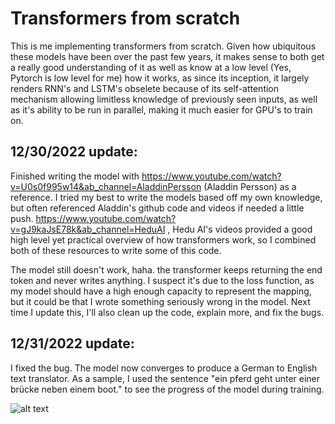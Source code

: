 # Transformers from scratch
This is me implementing transformers from scratch. 
Given how ubiquitous these models have been over the past few years, it makes sense to both get a really good understanding of it
as well as know at a low level (Yes, Pytorch is low level for me) how it works, as since its inception, it largely renders RNN's and
LSTM's obselete because of its self-attention mechanism allowing limitless knowledge of previously seen inputs, as well as it's ability to be run in parallel, making it much easier for GPU's to train on.

## 12/30/2022 update:
Finished writing the model with https://www.youtube.com/watch?v=U0s0f995w14&ab_channel=AladdinPersson (Aladdin Persson) as a reference. I tried my best
to write the models based off my own knowledge, but often referenced Aladdin's github code and videos if needed a little push. https://www.youtube.com/watch?v=gJ9kaJsE78k&ab_channel=HeduAI , Hedu AI's videos provided a good high level yet practical overview of how transformers work, so I combined both of these
resources to write some of this code.

The model still doesn't work, haha. the transformer keeps returning the end token and never writes anything. I suspect it's due to the loss function, as
my model should have a high enough capacity to represent the mapping, but it could be that I wrote something seriously wrong in the model. Next time I
update this, I'll also clean up the code, explain more, and fix the bugs.

## 12/31/2022 update:
I fixed the bug. The model now converges to produce a German to English text translator. As a sample, I used the sentence "ein pferd geht unter einer brücke neben einem boot." to see the progress of the model during training. 

![alt text](https://github.com/alskaf1293/transformer/images/translateSentence.PNG)

